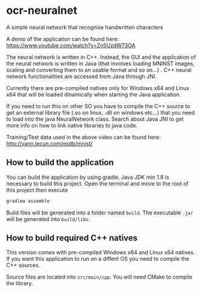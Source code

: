 # ocr-neuralnet
A simple neural network that recognise handwritten characters

A demo of the application can be found here: https://www.youtube.com/watch?v=Zn5UzdW73OA

The neural network is written in C++. Instead, the GUI and the application of the neural network is written in Java (that involves loading MNINST images, scaling and converting them to an usable format and so on...) . C++ neural network functionalities are accessed from Java through JNI. 

Currently there are pre-compiled natives only for Windows x64 and Linux x64 that will be loaded dinamically when starting the Java application. 

If you need to run this on other SO you have to compile the C++ source to get an external library file (.so on linux, .dll on windows etc...) that you need to load into the java NeuralNetwork class. Search about Java JNI to get more info on how to link native libraries to java code.

Training/Test data used in the above video can be found here: http://yann.lecun.com/exdb/mnist/

## How to build the application

You can build the application by using gradle. Java JDK min 1.8 is necessary to build this project.
Open the terminal and move to the root of this project then execute
```bash
gradlew assemble
```

Build files will be generated into a folder named ```build```. The executable ```.jar``` will be generated into ```build/libs```.

## How to build required C++ natives

This version comes with pre-compiled Windows x64 and Linux x64 natives. If you want this application to run on a diffent OS you need to
compile the C++ sources. 

Source files are located into ```src/main/cpp```. You will need CMake to compile the library.
